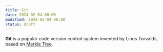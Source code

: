 ```yaml
---
title: Git
date: 2024-02-04 00:00
modified: 2024-02-04 00:00
status: draft
---
```


**Git** is a popular code version control system invented by Linus Torvalds, based on [Merkle Tree](merkle-tree.md).